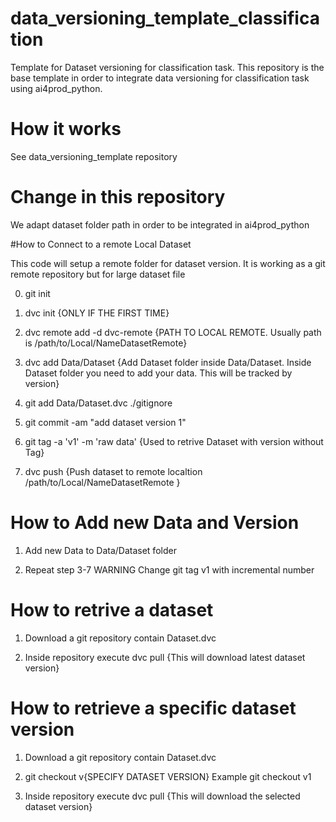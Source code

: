# data_versioning_template_classification
Template for Dataset versioning for classification task. This repository is the base template in order to integrate data versioning for classification task using ai4prod_python.


# How it works

See data_versioning_template repository


# Change in this repository

We adapt dataset folder path in order to be integrated in ai4prod_python


#How to Connect to a remote Local Dataset 

This code will setup a remote folder for dataset version. It is working as a git remote repository but for large dataset file

0) git init

1) dvc init {ONLY IF THE FIRST TIME}

2) dvc remote add -d dvc-remote {PATH TO LOCAL REMOTE. Usually path is  /path/to/Local/NameDatasetRemote}

3) dvc add Data/Dataset  {Add Dataset folder inside Data/Dataset. Inside Dataset folder you need to add your data. This will be tracked by version} 

4) git add Data/Dataset.dvc ./gitignore

5) git commit -am "add dataset version 1"

6) git tag -a 'v1' -m 'raw data' {Used to retrive Dataset with version without Tag}

7) dvc push {Push dataset to remote localtion /path/to/Local/NameDatasetRemote }

# How to Add new Data and Version

1) Add new Data to Data/Dataset folder  

2) Repeat step 3-7 WARNING Change git tag v1 with incremental number

# How to retrive a dataset

1) Download a git repository contain Dataset.dvc

2) Inside repository execute dvc pull {This will download latest dataset version}



# How to retrieve a specific dataset version

1) Download a git repository contain Dataset.dvc

2) git checkout v{SPECIFY DATASET VERSION} Example git checkout v1

3) Inside repository execute dvc pull {This will download the selected dataset version}
